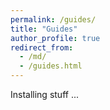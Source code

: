 ```yaml
---
permalink: /guides/
title: "Guides"
author_profile: true
redirect_from: 
  - /md/
  - /guides.html
---
```


Installing stuff ...
